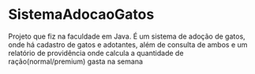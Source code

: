 # SistemaAdocaoGatos
Projeto que fiz na faculdade em Java. É um sistema de adoção de gatos, onde há cadastro de gatos e adotantes, além de consulta de ambos e um relatório de providência onde calcula a quantidade de ração(normal/premium) gasta na semana
